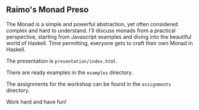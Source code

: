 ## Raimo's Monad Preso

The Monad is a simple and powerful abstraction, yet often
considered complex and hard to understand. I'll discuss monads
from a practical perspective, starting from Javascript examples
and diving into the beautiful world of Haskell. Time permitting,
everyone gets to craft their own Monad in Haskell.

The presentation is `presentation/index.html`.

There are ready examples in the `examples` directory.

The assignments for the workshop can be found in the `assignments` directory.

Work hard and have fun!
